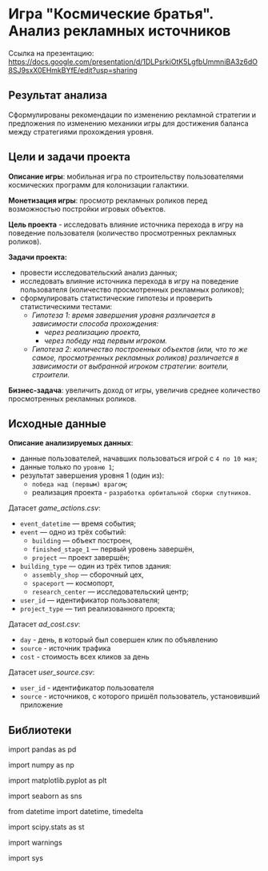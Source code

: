 # Игра "Космические братья". Анализ рекламных источников

Ссылка на презентацию: https://docs.google.com/presentation/d/1DLPsrkiOtK5LgfbUmmniBA3z6dO8SJ9sxX0EHmkBYfE/edit?usp=sharing

## Результат анализа

Сформулированы рекомендации по изменению рекламной стратегии и предложения по изменению механики игры для достижения баланса между стратегиями прохождения уровня.

## Цели и задачи проекта

**Описание игры**: мобильная игра по строительству пользователями космических программ для колонизации галактики. 

**Монетизация игры**: просмотр рекламных роликов перед возможностью постройки игровых объектов.

**Цель проекта** - исследовать влияние источника перехода в игру на поведение пользователя (количество просмотренных рекламных роликов).

**Задачи проекта:**
- провести исследовательский анализ данных;
- исследовать влияние источника перехода в игру на поведение пользователя (количество просмотренных рекламных роликов);
- сформулировать статистические гипотезы и проверить статистическими тестами:
    - *Гипотеза 1: время завершения уровня различается в зависимости способа прохождения:*
        - *через реализацию проекта,*
        - *через победу над первым игроком.*
    - *Гипотеза 2: количество построенных объектов (или, что то же самое, просмотренных рекламных роликов) различается в зависимости от выбранной игроком стратегии: воители, строители.*

**Бизнес-задача**: увеличить доход от игры, увеличив среднее количество просмотренных рекламных роликов.


## Исходные данные

**Описание анализируемых данных**:
- данные пользователей, начавших пользоваться игрой с `4 по 10 мая`;
- данные только по `уровню 1`;
- результат завершения уровня 1 (один из):
    - `победа над (первым) врагом`;
    - реализация проекта - `разработка орбитальной сборки спутников`.
    
Датасет *game_actions.csv*:
- `event_datetime` — время события;
- `event` — одно из трёх событий:
    - `building` — объект построен,
    - `finished_stage_1` — первый уровень завершён,
    - `project` — проект завершён;
- `building_type` — один из трёх типов здания:
    - `assembly_shop` — сборочный цех,
    - `spaceport` — космопорт,
    - `research_center` — исследовательский центр;
- `user_id` — идентификатор пользователя;
- `project_type` — тип реализованного проекта;


Датасет *ad_cost.csv*:
- `day` - день, в который был совершен клик по объявлению
- `source` - источник трафика
- `cost` - стоимость всех кликов за день

Датасет *user_source.csv*:
- `user_id` - идентификатор пользователя
- `source` - источников, с которого пришёл пользователь, установивший приложение


## Библиотеки

import pandas as pd

import numpy as np

import matplotlib.pyplot as plt

import seaborn as sns

from datetime import datetime, timedelta

import scipy.stats as st

import warnings

import sys
